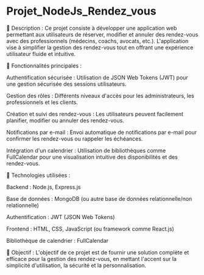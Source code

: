 # Projet_NodeJs_Rendez_vous

📌 Description :
Ce projet consiste à développer une application web permettant aux utilisateurs de réserver, modifier et annuler des rendez-vous avec des professionnels (médecins, coachs, avocats, etc.). L'application vise à simplifier la gestion des rendez-vous tout en offrant une expérience utilisateur fluide et intuitive.

🔹 Fonctionnalités principales :

Authentification sécurisée : Utilisation de JSON Web Tokens (JWT) pour une gestion sécurisée des sessions utilisateurs.

Gestion des rôles : Différents niveaux d'accès pour les administrateurs, les professionnels et les clients.

Création et suivi des rendez-vous : Les utilisateurs peuvent facilement planifier, modifier ou annuler des rendez-vous.

Notifications par e-mail : Envoi automatique de notifications par e-mail pour confirmer les rendez-vous ou rappeler les échéances.

Intégration d'un calendrier : Utilisation de bibliothèques comme FullCalendar pour une visualisation intuitive des disponibilités et des rendez-vous.

🔹 Technologies utilisées :

Backend : Node.js, Express.js

Base de données : MongoDB (ou autre base de données relationnelle/non relationnelle)

Authentification : JWT (JSON Web Tokens)

Frontend : HTML, CSS, JavaScript (ou framework comme React.js)

Bibliothèque de calendrier : FullCalendar

🔹 Objectif :
L'objectif de ce projet est de fournir une solution complète et efficace pour la gestion des rendez-vous, en mettant l'accent sur la simplicité d'utilisation, la sécurité et la personnalisation.
